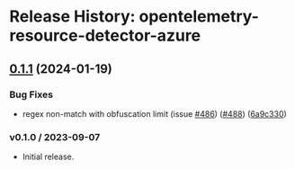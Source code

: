 # Release History: opentelemetry-resource-detector-azure

## [0.1.1](https://github.com/scbjans/opentelemetry-ruby-contrib/compare/opentelemetry-resource-detector-azure-v0.1.0...opentelemetry-resource-detector-azure/v0.1.1) (2024-01-19)


### Bug Fixes

* regex non-match with obfuscation limit (issue [#486](https://github.com/scbjans/opentelemetry-ruby-contrib/issues/486)) ([#488](https://github.com/scbjans/opentelemetry-ruby-contrib/issues/488)) ([6a9c330](https://github.com/scbjans/opentelemetry-ruby-contrib/commit/6a9c33088c6c9f39b2bc30247a3ed825553c07d4))

### v0.1.0 / 2023-09-07

* Initial release.
